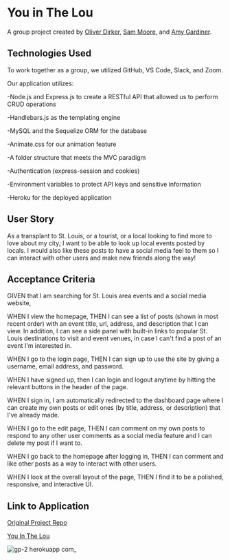 # You in The Lou

A group project created by [Oliver Dirker](https://github.com/olliedirker), [Sam Moore](https://github.com/semoore2093), and [Amy Gardiner](https://github.com/amymgardiner).

## Technologies Used

To work together as a group, we utilized GitHub, VS Code, Slack, and Zoom.

Our application utilizes:

-Node.js and Express.js to create a RESTful API that allowed us to perform CRUD operations

-Handlebars.js as the templating engine

-MySQL and the Sequelize ORM for the database

-Animate.css for our animation feature

-A folder structure that meets the MVC paradigm

-Authentication (express-session and cookies)

-Environment variables to protect API keys and sensitive information

-Heroku for the deployed application

## User Story

As a transplant to St. Louis, or a tourist, or a local looking to find more to love about my city; I want to be able to look up local events posted by locals. I would also like these posts to have a social media feel to them so I can interact with other users and make new friends along the way!

## Acceptance Criteria

GIVEN that I am searching for St. Louis area events and a social media website,

WHEN I view the homepage, THEN I can see a list of posts (shown in most recent order) with an event title, url, address, and description that I can view. In addition, I can see a side panel with built-in links to popular St. Louis destinations to visit and event venues, in case I can't find a post of an event I'm interested in.

WHEN I go to the login page, THEN I can sign up to use the site by giving a username, email address, and password.

WHEN I have signed up, then I can login and logout anytime by hitting the relevant buttons in the header of the page.

WHEN I sign in, I am automatically redirected to the dashboard page where I can create my own posts or edit ones (by title, address, or description) that I've already made.

WHEN I go to the edit page, THEN I can comment on my own posts to respond to any other user comments as a social media feature and I can delete my post if I want to.

WHEN I go back to the homepage after logging in, THEN I can comment and like other posts as a way to interact with other users.

WHEN I look at the overall layout of the page, THEN I find it to be a polished, responsive, and interactive UI.

## Link to Application

[Original Project Repo](https://github.com/olliedirker/You-in-the-Lou)

[You In The Lou](https://gp-2.herokuapp.com/)

![gp-2 herokuapp com_](https://user-images.githubusercontent.com/99151426/185245761-61804530-780e-4819-a6e1-6ff350c004f6.png)
